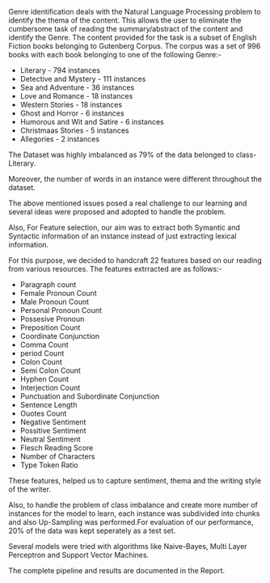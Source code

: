 Genre identification deals with the Natural Language Processing problem to identify the thema of the content. This allows the user to eliminate the cumbersome task of reading the summary/abstract of the content and identify the Genre. 
The content provided for the task is a subset of English Fiction books belonging to Gutenberg Corpus. 
The corpus was a set of 996 books with each book belonging to one of the following Genre:-
* Literary - 794 instances
* Detective and Mystery - 111 instances
* Sea and Adventure - 36 instances
* Love and Romance - 18 instances
* Western Stories - 18 instances
* Ghost and Horror - 6 instances
* Humorous and Wit and Satire - 6 instances
* Christmaas Stories - 5 instances
* Allegories - 2 instances

The Dataset was highly imbalanced  as 79% of the data belonged to class- Literary.

Moreover, the number of words in an instance were different throughout the dataset.

The above mentioned issues posed a real challenge to our learning and several ideas were proposed and adopted to handle the problem.

Also, For Feature selection, our aim was to extract both Symantic and Syntactic information of an instance instead of just extracting lexical information.

For this purpose, we decided to handcraft 22 features based on our reading from various resources. The features extrracted are as follows:-

* Paragraph count
* Female Pronoun Count
* Male Pronoun Count
* Personal Pronoun Count
* Possesive Pronoun
* Preposition Count
* Coordinate Conjunction
* Comma Count
* period Count
* Colon Count
* Semi Colon Count
* Hyphen Count
* Interjection Count
* Punctuation and Subordinate Conjunction
* Sentence Length
* Ouotes Count
* Negative Sentiment
* Possitive Sentiment
* Neutral Sentiment
* Flesch Reading Score
* Number of Characters
* Type Token Ratio

These features, helped us to capture sentiment, thema and the writing style of the writer.

Also, to handle the problem of class imbalance and create more number of instances for the model to learn, each instance was subdivided into chunks and also Up-Sampling was performed.For evaluation of our performance, 20% of the data was kept seperately as a test set.

Several models were tried with algorithms like Naive-Bayes, Multi Layer Perceptron and Support Vector Machines.

The complete pipeline and results are documented in the Report.

